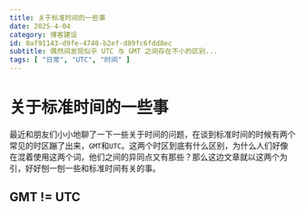 ```yaml
---
title: 关于标准时间的一些事
date: 2025-4-04
category: 博客建设
id: 0af91143-d9fe-4740-b2ef-d89fc6fdd8ec
subtitle: 偶然间发现似乎 UTC 与 GMT 之间存在不小的区别...
tags: [ "日常", "UTC", "时间" ]
---
```


# 关于标准时间的一些事

最近和朋友们小小地聊了一下一些关于时间的问题，在谈到标准时间的时候有两个常见的时区蹦了出来，`GMT`和`UTC`。这两个时区到底有什么区别，为什么人们好像在混着使用这两个词，他们之间的异同点又有那些？那么这边文章就以这两个为引，好好刨一刨一些和标准时间有关的事。

## GMT != UTC